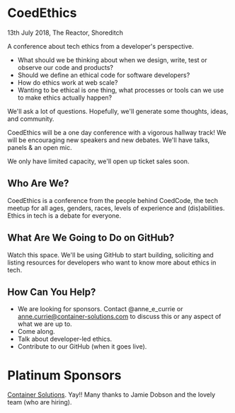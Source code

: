 # CoedEthics

13th July 2018, The Reactor, Shoreditch

A conference about tech ethics from a developer's perspective.

 - What should we be thinking about when we design, write, test or observe our code and products? 
 - Should we define an ethical code for software developers?
 - How do ethics work at web scale?
 - Wanting to be ethical is one thing, what processes or tools can we use to make ethics actually happen?

We'll ask a lot of questions. Hopefully, we'll generate some thoughts, ideas, and community.  

CoedEthics will be a one day conference with a vigorous hallway track! We will be encouraging new speakers and new debates. We'll have talks, panels & an open mic.

We only have limited capacity, we'll open up ticket sales soon.

## Who Are We?
CoedEthics is a conference from the people behind CoedCode, the tech meetup for all ages, genders, races, levels of experience and (dis)abilities. Ethics in tech is a debate for everyone.

## What Are We Going to Do on GitHub?
Watch this space. We'll be using GitHub to start building, soliciting and listing resources for developers who want to know more about ethics in tech.

## How Can You Help?
 - We are looking for sponsors. Contact @anne_e_currie or anne.currie@container-solutions.com to discuss this or any aspect of what we are up to.
 - Come along.
 - Talk about developer-led ethics.
 - Contribute to our GitHub (when it goes live).

# Platinum Sponsors
[Container Solutions](http://www.container-solutions.com). Yay!! Many thanks to Jamie Dobson and the lovely team (who are hiring).
